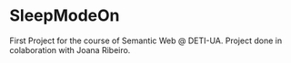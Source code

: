 # SleepModeOn

First Project for the course of Semantic Web @ DETI-UA.
Project done in colaboration with Joana Ribeiro.